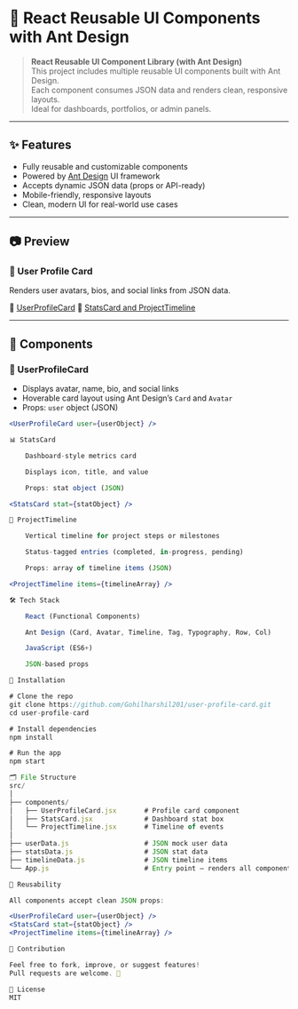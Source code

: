 # 🧩 React Reusable UI Components with Ant Design

> **React Reusable UI Component Library (with Ant Design)**  
> This project includes multiple reusable UI components built with Ant Design.  
> Each component consumes JSON data and renders clean, responsive layouts.  
> Ideal for dashboards, portfolios, or admin panels.

---

## ✨ Features

- Fully reusable and customizable components
- Powered by [Ant Design](https://ant.design/) UI framework
- Accepts dynamic JSON data (props or API-ready)
- Mobile-friendly, responsive layouts
- Clean, modern UI for real-world use cases

---

## 📷 Preview

### 👤 User Profile Card  
Renders user avatars, bios, and social links from JSON data.

🔗 [UserProfileCard](https://drive.google.com/file/d/1zesFmgua0eOvGDm7dvxCK4OYCsMBpOGL/view?usp=sharing)
🔗 [StatsCard and ProjectTimeline](https://drive.google.com/file/d/1NunDPGcaRZObLEZnVkxkgCIeNKthqbGv/view?usp=sharing)

---

## 🧱 Components

### 👤 UserProfileCard

- Displays avatar, name, bio, and social links
- Hoverable card layout using Ant Design’s `Card` and `Avatar`
- Props: `user` object (JSON)

```jsx
<UserProfileCard user={userObject} />

📊 StatsCard

    Dashboard-style metrics card

    Displays icon, title, and value

    Props: stat object (JSON)

<StatsCard stat={statObject} />

📅 ProjectTimeline

    Vertical timeline for project steps or milestones

    Status-tagged entries (completed, in-progress, pending)

    Props: array of timeline items (JSON)

<ProjectTimeline items={timelineArray} />

🛠 Tech Stack

    React (Functional Components)

    Ant Design (Card, Avatar, Timeline, Tag, Typography, Row, Col)

    JavaScript (ES6+)

    JSON-based props

🚀 Installation

# Clone the repo
git clone https://github.com/Gohilharshil201/user-profile-card.git
cd user-profile-card

# Install dependencies
npm install

# Run the app
npm start

🗂️ File Structure
src/
│
├── components/
│   ├── UserProfileCard.jsx       # Profile card component
│   ├── StatsCard.jsx             # Dashboard stat box
│   └── ProjectTimeline.jsx       # Timeline of events
│
├── userData.js                   # JSON mock user data
├── statsData.js                  # JSON stat data
├── timelineData.js               # JSON timeline items
└── App.js                        # Entry point – renders all components

🔄 Reusability

All components accept clean JSON props:

<UserProfileCard user={userObject} />
<StatsCard stat={statObject} />
<ProjectTimeline items={timelineArray} />

🤝 Contribution

Feel free to fork, improve, or suggest features!
Pull requests are welcome. 🌟

📄 License
MIT